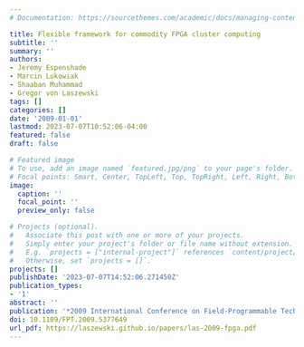 ```yaml
---
# Documentation: https://sourcethemes.com/academic/docs/managing-content/

title: Flexible framework for commodity FPGA cluster computing
subtitle: ''
summary: ''
authors:
- Jeremy Espenshade
- Marcin Lukowiak
- Shaaban Muhammad
- Gregor von Laszewski
tags: []
categories: []
date: '2009-01-01'
lastmod: 2023-07-07T10:52:06-04:00
featured: false
draft: false

# Featured image
# To use, add an image named `featured.jpg/png` to your page's folder.
# Focal points: Smart, Center, TopLeft, Top, TopRight, Left, Right, BottomLeft, Bottom, BottomRight.
image:
  caption: ''
  focal_point: ''
  preview_only: false

# Projects (optional).
#   Associate this post with one or more of your projects.
#   Simply enter your project's folder or file name without extension.
#   E.g. `projects = ["internal-project"]` references `content/project/deep-learning/index.md`.
#   Otherwise, set `projects = []`.
projects: []
publishDate: '2023-07-07T14:52:06.271450Z'
publication_types:
- '1'
abstract: ''
publication: '*2009 International Conference on Field-Programmable Technology*'
doi: 10.1109/FPT.2009.5377649
url_pdf: https://laszewski.github.io/papers/las-2009-fpga.pdf
---
```

